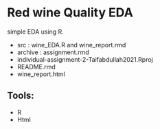 # Red wine Quality EDA

simple EDA using R. 

- src : wine_EDA.R and wine_report.rmd
- archive : assignment.rmd
- individual-assignment-2-Taifabdullah2021.Rproj
- README.rmd
- wine_report.html

## Tools:
- R 
- Html

